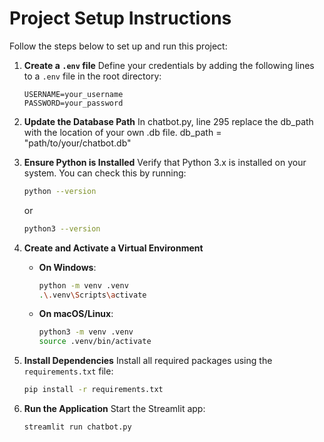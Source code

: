 # Project Setup Instructions

Follow the steps below to set up and run this project:

1. **Create a `.env` file**
   Define your credentials by adding the following lines to a `.env` file in the root directory:

   ```env
   USERNAME=your_username
   PASSWORD=your_password
   ```

2. **Update the Database Path**
   In chatbot.py, line 295 replace the db_path with the location of your own .db file.
   db_path = "path/to/your/chatbot.db"

3. **Ensure Python is Installed**
   Verify that Python 3.x is installed on your system. You can check this by running:

   ```bash
   python --version
   ```

   or

   ```bash
   python3 --version
   ```

4. **Create and Activate a Virtual Environment**

   - **On Windows**:

     ```bash
     python -m venv .venv
     .\.venv\Scripts\activate
     ```

   - **On macOS/Linux**:
     ```bash
     python3 -m venv .venv
     source .venv/bin/activate
     ```

5. **Install Dependencies**
   Install all required packages using the `requirements.txt` file:

   ```bash
   pip install -r requirements.txt
   ```

6. **Run the Application**
   Start the Streamlit app:
   ```bash
   streamlit run chatbot.py
   ```
